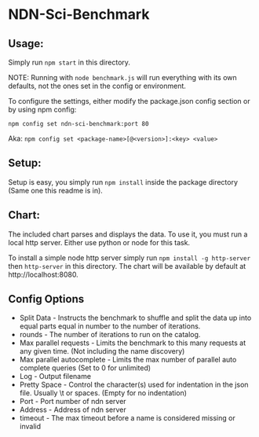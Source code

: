 NDN-Sci-Benchmark
=================

Usage:
------
Simply run `npm start` in this directory.

NOTE: Running with `node benchmark.js` will run everything with its own defaults, not the ones set in the config or environment.

To configure the settings, either modify the package.json config section or by using npm config:

```
npm config set ndn-sci-benchmark:port 80
```

Aka: `npm config set <package-name>[@<version>]:<key> <value>`

Setup:
------

Setup is easy, you simply run `npm install` inside the package directory (Same one this readme is in).

Chart:
------

The included chart parses and displays the data. To use it, you must run a local http server. Either
use python or node for this task.

To install a simple node http server simply run `npm install -g http-server` then `http-server` in
this directory. The chart will be available by default at http://localhost:8080.

Config Options
--------------

* Split Data - Instructs the benchmark to shuffle and split the data up into equal parts equal in number to the number of iterations.
* rounds - The number of iterations to run on the catalog.
* Max parallel requests - Limits the benchmark to this many requests at any given time. (Not including the name discovery)
* Max parallel autocomplete - Limits the max number of parallel auto complete queries (Set to 0 for unlimited)
* Log - Output filename
* Pretty Space - Control the character(s) used for indentation in the json file. Usually \t or spaces. (Empty for no indentation)
* Port - Port number of ndn server
* Address - Address of ndn server
* timeout - The max timeout before a name is considered missing or invalid

